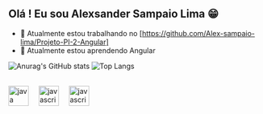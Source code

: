 ## Olá ! Eu sou Alexsander Sampaio Lima 😁


- 🔭 Atualmente estou trabalhando no [https://github.com/Alex-sampaio-lima/Projeto-PI-2-Angular]
- 🌱 Atualmente estou aprendendo Angular


<div>

![Anurag's GitHub stats](https://github-readme-stats.vercel.app/api?username=alex-sampaio-lima&show_icons=true&theme=radical)
![Top Langs](https://github-readme-stats.vercel.app/api/top-langs/?username=alex-sampaio-lima&layout=compact&theme=radical)

</div>

<div style="display:inline_block"><br>
  <img src="https://cdn.jsdelivr.net/gh/devicons/devicon/icons/java/java-original.svg" height="40" alt="java logo"  />
  <img width="12" />
  <img src="https://cdn.jsdelivr.net/gh/devicons/devicon@latest/icons/javascript/javascript-original.svg" height="40" alt="javascript logo"/>
  <img width="12" />          
  <img src="https://cdn.jsdelivr.net/gh/devicons/devicon@latest/icons/typescript/typescript-original.svg" height="40" alt="javascript logo"/>
  <img width="12" />        
</div>

##
